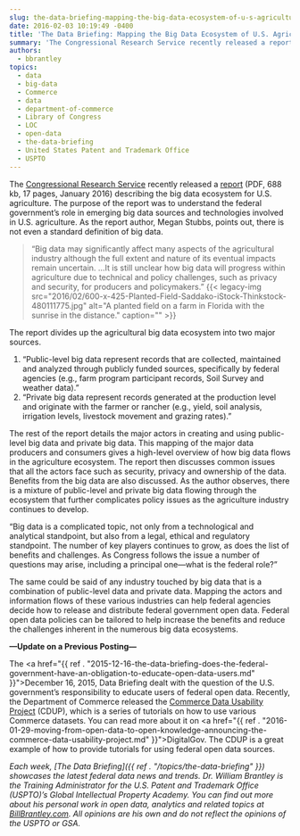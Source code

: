 ```yaml
---
slug: the-data-briefing-mapping-the-big-data-ecosystem-of-u-s-agriculture
date: 2016-02-03 10:19:49 -0400
title: 'The Data Briefing: Mapping the Big Data Ecosystem of U.S. Agriculture'
summary: 'The Congressional Research Service recently released a report (PDF, 688 kb, 17 pages, January 2016) describing the big data ecosystem for U.S. agriculture. The purpose of the report was to understand the federal government’s role in emerging big data sources and technologies involved in U.S. agriculture. As the report author, Megan Stubbs, points out, there is'
authors:
  - bbrantley
topics:
  - data
  - big-data
  - Commerce
  - data
  - department-of-commerce
  - Library of Congress
  - LOC
  - open-data
  - the-data-briefing
  - United States Patent and Trademark Office
  - USPTO
---
```


The [Congressional Research Service](https://www.loc.gov/crsinfo/) recently released a [report](http://www.fas.org/sgp/crs/misc/R44331.pdf) (PDF, 688 kb, 17 pages, January 2016) describing the big data ecosystem for U.S. agriculture. The purpose of the report was to understand the federal government’s role in emerging big data sources and technologies involved in U.S. agriculture. As the report author, Megan Stubbs, points out, there is not even a standard definition of big data.

> “Big data may significantly affect many aspects of the agricultural industry although the full extent and nature of its eventual impacts remain uncertain. &#8230;It is still unclear how big data will progress within agriculture due to technical and policy challenges, such as privacy and security, for producers and policymakers.” {{< legacy-img src="2016/02/600-x-425-Planted-Field-Saddako-iStock-Thinkstock-480111775.jpg" alt="A planted field on a farm in Florida with the sunrise in the distance." caption="" >}}

The report divides up the agricultural big data ecosystem into two major sources.

  1. “Public-level big data represent records that are collected, maintained and analyzed through publicly funded sources, specifically by federal agencies (e.g., farm program participant records, Soil Survey and weather data).”
  2. “Private big data represent records generated at the production level and originate with the farmer or rancher (e.g., yield, soil analysis, irrigation levels, livestock movement and grazing rates).”

The rest of the report details the major actors in creating and using public-level big data and private big data. This mapping of the major data producers and consumers gives a high-level overview of how big data flows in the agriculture ecosystem. The report then discusses common issues that all the actors face such as security, privacy and ownership of the data. Benefits from the big data are also discussed. As the author observes, there is a mixture of public-level and private big data flowing through the ecosystem that further complicates policy issues as the agriculture industry continues to develop.

“Big data is a complicated topic, not only from a technological and analytical standpoint, but also from a legal, ethical and regulatory standpoint. The number of key players continues to grow, as does the list of benefits and challenges. As Congress follows the issue a number of questions may arise, including a principal one—what is the federal role?”

The same could be said of any industry touched by big data that is a combination of public-level data and private data. Mapping the actors and information flows of these various industries can help federal agencies decide how to release and distribute federal government open data. Federal open data policies can be tailored to help increase the benefits and reduce the challenges inherent in the numerous big data ecosystems.

**&#8212;Update on a Previous Posting&#8212;**

The <a href="{{ ref . "2015-12-16-the-data-briefing-does-the-federal-government-have-an-obligation-to-educate-open-data-users.md" }}">December 16, 2015, Data Briefing</a> dealt with the question of the U.S. government’s responsibility to educate users of federal open data. Recently, the Department of Commerce released the <a href="https://www.commerce.gov/datausability/">Commerce Data Usability Project</a> (CDUP), which is a series of tutorials on how to use various Commerce datasets. You can read more about it on <a href="{{ ref . "2016-01-29-moving-from-open-data-to-open-knowledge-announcing-the-commerce-data-usability-project.md" }}">DigitalGov</a>. The CDUP is a great example of how to provide tutorials for using federal open data sources.

_Each week, [The Data Briefing]({{ ref . "/topics/the-data-briefing" }}) showcases the latest federal data news and trends._
_Dr. William Brantley is the Training Administrator for the U.S. Patent and Trademark Office (USPTO)’s Global Intellectual Property Academy. You can find out more about his personal work in open data, analytics and related topics at <a href="http://billbrantley.com" target="_blank">BillBrantley.com</a>. All opinions are his own and do not reflect the opinions of the USPTO or GSA._
